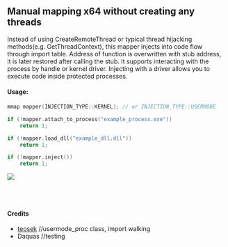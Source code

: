 ## Manual mapping x64 without creating any threads

Instead of using CreateRemoteThread or typical thread hijacking methods(e.g. GetThreadContext), 
this mapper injects into code flow through import table. 
Address of function is overwritten with stub address, it is later restored after calling the stub.
It supports interacting with the process by handle or kernel driver.
Injecting with a driver allows you to execute code inside protected processes. 

#### Usage:
```cpp
mmap mapper(INJECTION_TYPE::KERNEL); // or INJECTION_TYPE::USERMODE

if (!mapper.attach_to_process("example_process.exe"))
	return 1;

if (!mapper.load_dll("example_dll.dll"))
	return 1;

if (!mapper.inject())
	return 1;
```
![](https://i.imgur.com/cKyFRrb.png)

</br></br>

#### Credits
- [teosek](https://github.com/teosek "teosek") //usermode_proc class, import walking
- Daquas //testing
